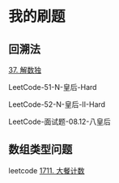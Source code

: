 # 我的刷题

## 回溯法



[37. 解数独](https://leetcode-cn.com/problems/sudoku-solver/)

LeetCode-51-N-皇后-Hard

LeetCode-52-N-皇后-II-Hard

LeetCode-面试题-08.12-八皇后



## 数组类型问题

leetcode [1711. 大餐计数](https://leetcode-cn.com/problems/count-good-meals/)





